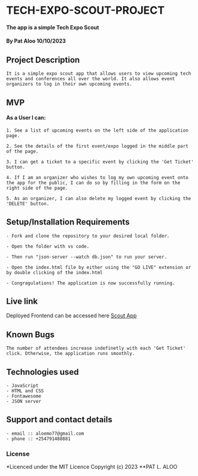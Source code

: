 # TECH-EXPO-SCOUT-PROJECT

#### The app is a simple Tech Expo Scout

#### **By Pat Aloo 10/10/2023**

## Project Description
    It is a simple expo scout app that allows users to view upcoming tech events and conferences all over the world. It also allows event organizers to log in their own upcoming events.

## MVP
#### As a User I can:
    1. See a list of upcoming events on the left side of the application page.

    2. See the details of the first event/expo logged in the middle part of the page.

    3. I can get a ticket to a specific event by clicking the 'Get Ticket' button.

    4. If I am an organizer who wishes to log my own upcoming event onto the app for the public, I can do so by filling in the form on the right side of the page.

    5. As an organizer, I can also delete my logged event by clicking the 'DELETE' button.

## Setup/Installation Requirements
    - Fork and clone the repository to your desired local folder.

    - Open the folder with vs code.

    - Then run "json-server --watch db.json" to run your server.

    - Open the index.html file by either using the "GO LIVE" extension or by double clicking of the index.html
    
    - Congragulations! The application is now successfully running.

## Live link
Deployed Frontend can be accessed here [Scout App](https://pat-liemo.github.io/tech-expo-scout-project/) 


## Known Bugs
    The number of attendees increase indefinetly with each 'Get Ticket' click. Otherwise, the application runs smoothly.

## Technologies used
    - JavaScript
    - HTML and CSS
    - Fontawesome
    - JSON server

## Support and contact details
    - email :: aloemo77@gmail.com
    - phone :: +254791488881

### License
*Licenced under the MIT Licence
Copyright (c) 2023 **PAT L. ALOO